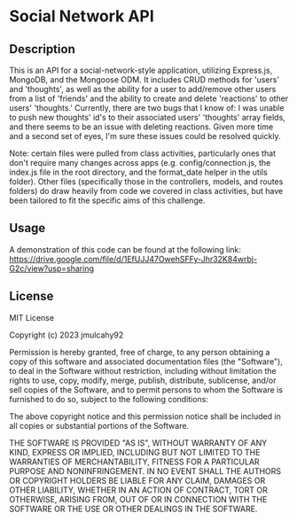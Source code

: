 # Social Network API

## Description

This is an API for a social-network-style application, utilizing Express.js, MongoDB, and the Mongoose ODM. It includes CRUD methods for 'users' and 'thoughts', as well as the ability for a user to add/remove other users from a list of 'friends' and the ability to create and delete 'reactions' to other users' 'thoughts.' Currently, there are two bugs that I know of: I was unable to push new thoughts' id's to their associated users' 'thoughts' array fields, and there seems to be an issue with deleting reactions. Given more time and a second set of eyes, I'm sure these issues could be resolved quickly.

Note: certain files were pulled from class activities, particularly ones that don't require many changes across apps (e.g. config/connection.js, the index.js file in the root directory, and the format_date helper in the utils folder). Other files (specifically those in the controllers, models, and routes folders) do draw heavily from code we covered in class activities, but have been tailored to fit the specific aims of this challenge.

## Usage

A demonstration of this code can be found at the following link:
https://drive.google.com/file/d/1EfUJJ47OwehSFFy-Jhr32K84wrbj-G2c/view?usp=sharing

## License

MIT License

Copyright (c) 2023 jmulcahy92

Permission is hereby granted, free of charge, to any person obtaining a copy
of this software and associated documentation files (the "Software"), to deal
in the Software without restriction, including without limitation the rights
to use, copy, modify, merge, publish, distribute, sublicense, and/or sell
copies of the Software, and to permit persons to whom the Software is
furnished to do so, subject to the following conditions:

The above copyright notice and this permission notice shall be included in all
copies or substantial portions of the Software.

THE SOFTWARE IS PROVIDED "AS IS", WITHOUT WARRANTY OF ANY KIND, EXPRESS OR
IMPLIED, INCLUDING BUT NOT LIMITED TO THE WARRANTIES OF MERCHANTABILITY,
FITNESS FOR A PARTICULAR PURPOSE AND NONINFRINGEMENT. IN NO EVENT SHALL THE
AUTHORS OR COPYRIGHT HOLDERS BE LIABLE FOR ANY CLAIM, DAMAGES OR OTHER
LIABILITY, WHETHER IN AN ACTION OF CONTRACT, TORT OR OTHERWISE, ARISING FROM,
OUT OF OR IN CONNECTION WITH THE SOFTWARE OR THE USE OR OTHER DEALINGS IN THE
SOFTWARE.